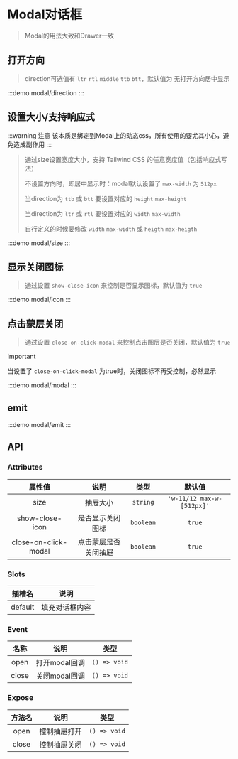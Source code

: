 # Modal对话框

> Modal的用法大致和Drawer一致


## 打开方向 
>  direction可选值有 `ltr` `rtl` `middle` `ttb` `btt`，默认值为 无打开方向居中显示

:::demo modal/direction
:::

## 设置大小/支持响应式
:::warning 注意
该本质是绑定到Modal上的动态css，所有使用的要尤其小心，避免造成副作用
:::
> 通过size设置宽度大小，支持 Tailwind CSS 的任意宽度值（包括响应式写法）
>>
> 不设置方向时，即居中显示时：modal默认设置了 `max-width` 为 `512px` 
>>
> 当direction为 `ttb` 或 `btt` 要设置对应的 `height` `max-height`
>>
> 当direction为 `ltr` 或 `rtl` 要设置对应的 `width` `max-width`
>>
> 自行定义的时候要修改 `width`  `max-width` 或 `heigth` `max-heigth`

:::demo modal/size
:::

## 显示关闭图标
>通过设置 `show-close-icon` 来控制是否显示图标，默认值为 `true`

:::demo modal/icon
:::


## 点击蒙层关闭

>通过设置 `close-on-click-modal` 来控制点击图层是否关闭，默认值为 `true`


> [!IMPORTANT]
> 当设置了 `close-on-click-modal` 为true时，关闭图标不再受控制，必然显示


:::demo modal/modal
:::

## emit
:::demo modal/emit
:::


## API

### Attributes
|        属性值        |         说明         |   类型    |          默认值           |
| :------------------: | :------------------: | :-------: | :-----------------------: |
|         size         |       抽屉大小       | `string`  | `'w-11/12 max-w-[512px]'` |
|   show-close-icon    |   是否显示关闭图标   | `boolean` |          `true`           |
| close-on-click-modal | 点击蒙层是否关闭抽屉 | `boolean` |          `true`           |


### Slots
| 插槽名  |      说明      |
| :-----: | :------------: |
| default | 填充对话框内容 |



### Event
| 名称  |     说明      |     类型     |
| :---: | :-----------: | :----------: |
| open  | 打开modal回调 | `() => void` |
| close | 关闭modal回调 | `() => void` |


### Expose
| 方法名 |     说明     |     类型     |
| :----: | :----------: | :----------: |
|  open  | 控制抽屉打开 | `() => void` |
| close  | 控制抽屉关闭 | `() => void` |
